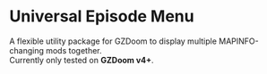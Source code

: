 # Universal Episode Menu
A flexible utility package for GZDoom to display multiple MAPINFO-changing mods together.  
Currently only tested on **GZDoom v4+**.
